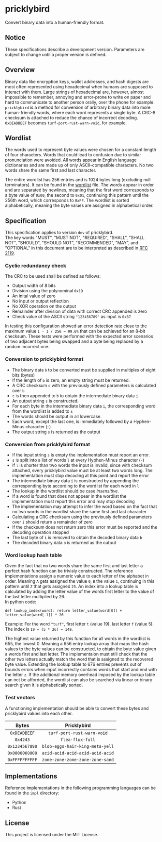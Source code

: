 # pricklybird
Convert binary data into a human-friendly format.

## Notice

These specifications describe a development version.
Parameters are subject to change until a proper version is defined.

## Overview

Binary data like encryption keys, wallet addresses, and hash digests are most 
often represented using hexadecimal when humans are supposed to interact with them. 
Large strings of hexadecimal are, however, almost impossible to remember, 
annoying and error-prone to write on paper and hard to communicate to another person orally, 
over the phone for example.   
`pricklybird` is a method for conversion of arbitrary binary data into more
human-friendly words, where each word represents a single byte. A CRC-8 checksum is 
attached to reduce the chance of incorrect decoding.  
`0xDEADBEEF` becomes `turf-port-rust-warn-void`, for example.

## Wordlist

The words used to represent byte values were chosen for a constant length of
four characters. Words that could lead to confusion due to similar pronunciation were avoided. 
All words appear in English language dictionaries and are made up of only ASCII-compatible
characters. No two words share the same first and last character. 

The entire wordlist has 256 entries and is 1024 bytes long (excluding null terminators).
It can be found in the [wordlist](wordlist.txt) file. The words appear in order
and are separated by newlines, meaning that the first word corresponds to a 
byte value of `0x00`, the second to `0x01`, continuing this pattern until the 256th word, which corresponds to `0xFF`.
The wordlist is sorted alphabetically, meaning the byte values are assigned in alphabetical order.

## Specification

This specification applies to version `dev` of pricklybird.  
The key words "MUST", "MUST NOT", "REQUIRED", "SHALL", "SHALL
NOT", "SHOULD", "SHOULD NOT", "RECOMMENDED",  "MAY", and
"OPTIONAL" in this document are to be interpreted as described in
[RFC 2119](https://www.rfc-editor.org/rfc/rfc2119).

### Cyclic redundancy check

The CRC to be used shall be defined as follows:  

- Output width of 8 bits
- Division using the polynominal `0x1D`
- An inital value of zero
- No input or output reflection
- No XOR operation on the output
- Remainder after division of data with correct CRC appended is zero
- Check value of the ASCII string `"123456789"` as input is `0x37`

In testing this configuration showed an error detection rate close to the maximum
value `1 - 1 / 256 ≈ 99.6%` that can be achieved for an 8-bit checksum. 
These tests were performed with the expected error scenarios of two adjacent bytes being swapped and a byte being replaced by a random incorrect one. 

### Conversion to pricklybird format

- The binary data `b` to be converted must be supplied in multiples of eight bits (bytes)
- If the length of `b` is zero, an empty string must be returned.
- A CRC checksum `c` with the previously defined parameters is calculated over `b`
- `c` is then appended to `b` to obtain the intermediate binary data `i`
- An output string `s` is constructed.
- For each byte in the intermediate binary data `i`, 
the corresponding word from the wordlist is added to `s`
- The words should be output in all lowercase.
- Each word, except the last one, is immediately followed by a Hyphen-Minus character (-)
- The output string `s` is returned as the output

### Conversion from pricklybird format

- If the input string `s` is empty the implementation must report an error.
- `s` is split into a list of words `l` at every Hyphen-Minus character (-)
- If `l` is shorter than two words the input is invalid, since with checksum attached, every
pricklybird value must be at least two words long. The implementation must stop decoding at this point 
and report the error
- The intermediate binary data `i` is constructed by appending the corresponding byte
according to the wordlist for each word in `l`
- The lookup in the wordlist should be case *insensitive*.
- If a word is found that does not appear in the wordlist the implementation must report this error and may stop decoding
- The implementation may attempt to infer the word based on the fact that no two words in the wordlist share the
same first and last character
- Calculating a CRC checksum using the previously defined parameters over `i` should return a remainder of zero
- If the checksum does not return zero this error must be reported and the decoding operation stopped
- The last byte of `i` is removed to obtain the decoded binary data `b`
- The decoded binary data `b` is returned as the output

### Word lookup hash table

Given the fact that no two words share the same first and last letter a perfect hash function can be
trivialy constructed. The reference implementations assign a numeric value to each letter of the alphabet
in order. Meaning `A` gets assigned the value `0`, `B` the value `1`, continuing in this pattern until `Z` that gets assigned `25`.
An index into a lookup table is calculated by adding the letter value of the words first letter to the value of the last letter multiplied by 26.  
In python code:   
```
def lookup_index(word): return letter_value(word[0]) + letter_value(word[-1]) * 26
```
Example: For the word `"turf"`, first letter `t` (value 19), last letter `f` (value 5). The index is `19 + (5 * 26) = 149`.

The highest value returned by this function for all words in the wordlist is 655, the lowest 0.
Meaning a 656 entry lookup array that maps the hash values to the byte values can be constructed,
to obtain the byte value given a words first and last letter. The implementaion must still check that the other two letters actually match the word 
that is assigned to the recovered byte value. Extending the lookup table to 676 entries prevents out of bounds errors when input incorrectly contains words
that start and end with the letter `z`. 
If the additional memory overhead imposed by the lookup table can not be afforded, the wordlist can also be searched via linear
or binary search given it is alphabetically sorted.

### Test vectors

A functioning implementation should be able to convert these bytes and pricklybird values into each other.

| Bytes          | Pricklybird                     |
| :------------: | :-----------------------------: |
| `0xDEADBEEF`   | `turf-port-rust-warn-void`      |
| `0x4243`       | `flea-flux-full`                |
| `0x1234567890` | `blob-eggs-hair-king-meta-yell` |
| `0x0000000000` | `acid-acid-acid-acid-acid-acid` |
| `0xFFFFFFFFFF` | `zone-zone-zone-zone-zone-sand` |

## Implementations

Reference implementations in the following programming languages can be found
in the `impl` directory:

- Python
- Rust

## License

This project is licensed under the MIT License.